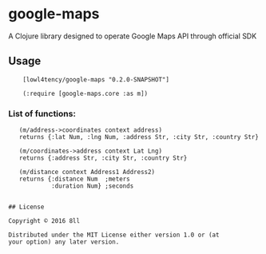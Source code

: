 # google-maps

A Clojure library designed to operate Google Maps API through official SDK

## Usage

```
    [lowl4tency/google-maps "0.2.0-SNAPSHOT"]

```

```
    (:require [google-maps.core :as m])
```

### List of functions:

       (m/address->coordinates context address)
       returns {:lat Num, :lng Num, :address Str, :city Str, :country Str}

       (m/coordinates->address context Lat Lng)
       returns {:address Str, :city Str, :country Str}

       (m/distance context Address1 Address2)
       returns {:distance Num  ;meters
                :duration Num} ;seconds
```

## License

Copyright © 2016 8ll

Distributed under the MIT License either version 1.0 or (at
your option) any later version.
